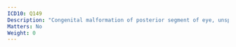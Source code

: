 ```yaml
---
ICD10: Q149
Description: "Congenital malformation of posterior segment of eye, unspecified"
Matters: No
Weight: 0
---
```

